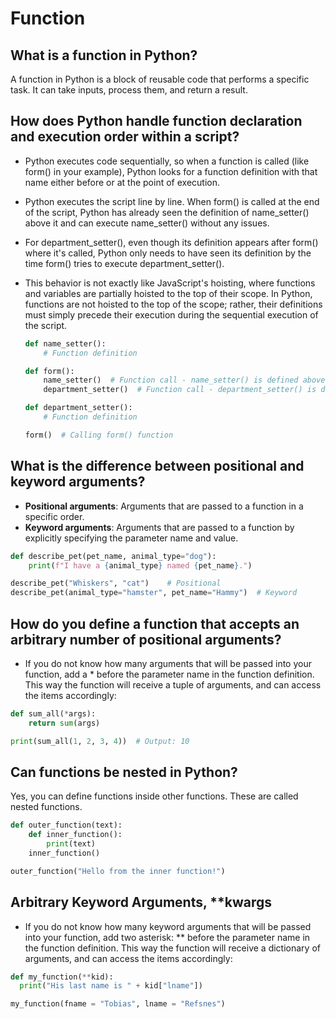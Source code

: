 # Function

## What is a function in Python?
A function in Python is a block of reusable code that performs a specific task. It can take inputs, process them, and return a result.

## How does Python handle function declaration and execution order within a script?
- Python executes code sequentially, so when a function is called (like form() in your example), Python looks for a function definition with that name either before or at the point of execution.
- Python executes the script line by line. When form() is called at the end of the script, Python has already seen the definition of name_setter() above it and can execute name_setter() without any issues.
- For department_setter(), even though its definition appears after form() where it's called, Python only needs to have seen its definition by the time form() tries to execute department_setter().
- This behavior is not exactly like JavaScript's hoisting, where functions and variables are partially hoisted to the top of their scope. In Python, functions are not hoisted to the top of the scope; rather, their definitions must simply precede their execution during the sequential execution of the script.

    ```python
    def name_setter():
        # Function definition

    def form():
        name_setter()  # Function call - name_setter() is defined above
        department_setter()  # Function call - department_setter() is defined below

    def department_setter():
        # Function definition

    form()  # Calling form() function
    ```

## What is the difference between positional and keyword arguments?
- **Positional arguments**: Arguments that are passed to a function in a specific order.
- **Keyword arguments**: Arguments that are passed to a function by explicitly specifying the parameter name and value.
```python
def describe_pet(pet_name, animal_type="dog"):
    print(f"I have a {animal_type} named {pet_name}.")

describe_pet("Whiskers", "cat")    # Positional
describe_pet(animal_type="hamster", pet_name="Hammy")  # Keyword
```

## How do you define a function that accepts an arbitrary number of positional arguments?
- If you do not know how many arguments that will be passed into your function, add a * before the parameter name in the function definition. This way the function will receive a tuple of arguments, and can access the items accordingly:

```python
def sum_all(*args):
    return sum(args)

print(sum_all(1, 2, 3, 4))  # Output: 10
```

## Can functions be nested in Python?
Yes, you can define functions inside other functions. These are called nested functions.
```python
def outer_function(text):
    def inner_function():
        print(text)
    inner_function()

outer_function("Hello from the inner function!")
```

## Arbitrary Keyword Arguments, **kwargs
- If you do not know how many keyword arguments that will be passed into your function, add two asterisk: ** before the parameter name in the function definition. This way the function will receive a dictionary of arguments, and can access the items accordingly:

```python
def my_function(**kid):
  print("His last name is " + kid["lname"])

my_function(fname = "Tobias", lname = "Refsnes")
```